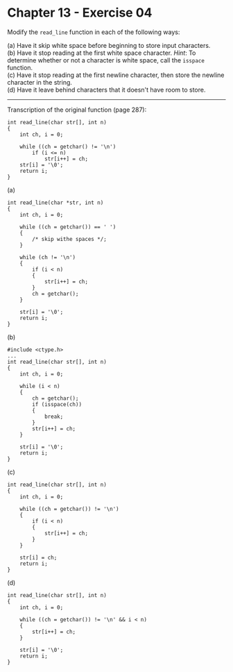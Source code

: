 # Chapter 13 - Exercise 04

Modify the `read_line` function in each of the following ways:  

(a) Have it skip white space before beginning to store input characters.  
(b) Have it stop reading at the first white space character. _Hint_: To determine whether or not a character is white space, call the `isspace` function.  
(c) Have it stop reading at the first newline character, then store the newline character in the string.  
(d) Have it leave behind characters that it doesn't have room to store.  

---

Transcription of the original function (page 287):  

```
int read_line(char str[], int n)
{
    int ch, i = 0;
    
    while ((ch = getchar() != '\n')
        if (i <= n)
            str[i++] = ch;
    str[i] = '\0';
    return i;
}
```

(a)
```
int read_line(char *str, int n)
{
    int ch, i = 0;

    while ((ch = getchar()) == ' ')
    {
        /* skip withe spaces */;
    }
    
    while (ch != '\n')
    {
        if (i < n)
        {
            str[i++] = ch;
        }
        ch = getchar();
    }

    str[i] = '\0';
    return i;
}
```
(b)
```
#include <ctype.h> 
...
int read_line(char str[], int n)
{
    int ch, i = 0;
    
    while (i < n)
    {
        ch = getchar();
        if (isspace(ch))
        {
            break;
        }
        str[i++] = ch;
    }

    str[i] = '\0';
    return i;
}
```

(c)
```
int read_line(char str[], int n)
{
    int ch, i = 0;
    
    while ((ch = getchar()) != '\n')
    {
        if (i < n)
        {
            str[i++] = ch;
        }
    }

    str[i] = ch;
    return i;
}
```

(d)
```
int read_line(char str[], int n)
{
    int ch, i = 0;
    
    while ((ch = getchar()) != '\n' && i < n)
    {
        str[i++] = ch;
    }

    str[i] = '\0';
    return i;
}
```
